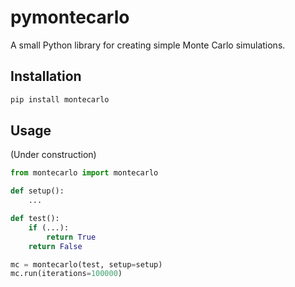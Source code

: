 # pymontecarlo
A small Python library for creating simple Monte Carlo simulations.

## Installation
```bash
pip install montecarlo
```

## Usage
(Under construction)
```python
from montecarlo import montecarlo

def setup():
    ...

def test():
    if (...):
        return True
    return False

mc = montecarlo(test, setup=setup)
mc.run(iterations=100000)
```
